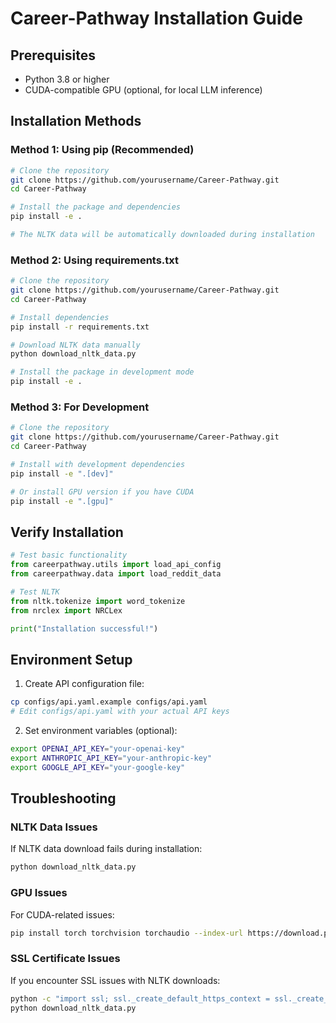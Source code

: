 # Career-Pathway Installation Guide

## Prerequisites

- Python 3.8 or higher
- CUDA-compatible GPU (optional, for local LLM inference)

## Installation Methods

### Method 1: Using pip (Recommended)

```bash
# Clone the repository
git clone https://github.com/yourusername/Career-Pathway.git
cd Career-Pathway

# Install the package and dependencies
pip install -e .

# The NLTK data will be automatically downloaded during installation
```

### Method 2: Using requirements.txt

```bash
# Clone the repository
git clone https://github.com/yourusername/Career-Pathway.git
cd Career-Pathway

# Install dependencies
pip install -r requirements.txt

# Download NLTK data manually
python download_nltk_data.py

# Install the package in development mode
pip install -e .
```

### Method 3: For Development

```bash
# Clone the repository
git clone https://github.com/yourusername/Career-Pathway.git
cd Career-Pathway

# Install with development dependencies
pip install -e ".[dev]"

# Or install GPU version if you have CUDA
pip install -e ".[gpu]"
```

## Verify Installation

```python
# Test basic functionality
from careerpathway.utils import load_api_config
from careerpathway.data import load_reddit_data

# Test NLTK
from nltk.tokenize import word_tokenize
from nrclex import NRCLex

print("Installation successful!")
```

## Environment Setup

1. Create API configuration file:
```bash
cp configs/api.yaml.example configs/api.yaml
# Edit configs/api.yaml with your actual API keys
```

2. Set environment variables (optional):
```bash
export OPENAI_API_KEY="your-openai-key"
export ANTHROPIC_API_KEY="your-anthropic-key"
export GOOGLE_API_KEY="your-google-key"
```

## Troubleshooting

### NLTK Data Issues
If NLTK data download fails during installation:
```bash
python download_nltk_data.py
```

### GPU Issues
For CUDA-related issues:
```bash
pip install torch torchvision torchaudio --index-url https://download.pytorch.org/whl/cu118
```

### SSL Certificate Issues
If you encounter SSL issues with NLTK downloads:
```bash
python -c "import ssl; ssl._create_default_https_context = ssl._create_unverified_context"
python download_nltk_data.py
```